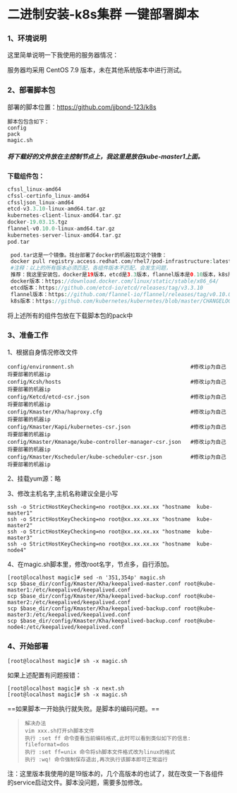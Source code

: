 # 二进制安装-k8s集群 一键部署脚本

### 1、环境说明

这里简单说明一下我使用的服务器情况：

服务器均采用 CentOS 7.9 版本，未在其他系统版本中进行测试。



### 2、部署脚本包

部署的脚本位置：https://github.com/jjbond-123/k8s 

```
脚本包包含如下：
config  
pack 
magic.sh

```

##### 将下载好的文件放在主控制节点上，我这里是放在kube-master1上面。



  **下载组件包：** 

```php
cfssl_linux-amd64
cfssl-certinfo_linux-amd64
cfssljson_linux-amd64
etcd-v3.3.10-linux-amd64.tar.gz     
kubernetes-client-linux-amd64.tar.gz
docker-19.03.15.tgz  
flannel-v0.10.0-linux-amd64.tar.gz  
kubernetes-server-linux-amd64.tar.gz  
pod.tar
    
 pod.tar这是一个镜像。找台部署了docker的机器拉取这个镜像：
 docker pull registry.access.redhat.com/rhel7/pod-infrastructure:latest。将这个镜像打包上传
 #注释：以上的所有版本必须匹配，各组件版本不匹配，会发生问题，
 推荐：我这里安装包，docker是19版本，etcd是3.3版本，flannel版本是0.10版本，k8s版本是1.19版本。
 docker版本：https://download.docker.com/linux/static/stable/x86_64/
 etcd版本：https://github.com/etcd-io/etcd/releases/tag/v3.3.10
 flannel版本：https://github.com/flannel-io/flannel/releases/tag/v0.10.0
 k8s版本：https://github.com/kubernetes/kubernetes/blob/master/CHANGELOG/CHANGELOG-1.19.md
```

将上述所有的组件包放在下载脚本包的pack中



### 3、准备工作

1、根据自身情况修改文件

```
config/environment.sh                                     #修改ip为自己将要部署的机器ip
config/Kcsh/hosts                                         #修改ip为自己将要部署的机器ip
config/Ketcd/etcd-csr.json                                #修改ip为自己将要部署的机器ip
config/Kmaster/Kha/haproxy.cfg                            #修改ip为自己将要部署的机器ip
config/Kmaster/Kapi/kubernetes-csr.json                   #修改ip为自己将要部署的机器ip
config/Kmaster/Kmanage/kube-controller-manager-csr.json   #修改ip为自己将要部署的机器ip
config/Kmaster/Kscheduler/kube-scheduler-csr.json         #修改ip为自己将要部署的机器ip
```

2、挂载yum源：略

3、修改主机名字,主机名称建议全是小写

```
ssh -o StrictHostKeyChecking=no root@xx.xx.xx.xx "hostname  kube-master1"
ssh -o StrictHostKeyChecking=no root@xx.xx.xx.xx "hostname  kube-master2"
ssh -o StrictHostKeyChecking=no root@xx.xx.xx.xx "hostname  kube-master3"
ssh -o StrictHostKeyChecking=no root@xx.xx.xx.xx "hostname  kube-node4"
```



 4、在magic.sh脚本里，修改root名字，节点多，自行添加。

```shell
[root@localhost magic]# sed -n '351,354p' magic.sh
scp $base_dir/config/Kmaster/Kha/keepalived-master.conf root@kube-master1:/etc/keepalived/keepalived.conf
scp $base_dir/config/Kmaster/Kha/keepalived-backup.conf root@kube-master2:/etc/keepalived/keepalived.conf
scp $base_dir/config/Kmaster/Kha/keepalived-backup.conf root@kube-master3:/etc/keepalived/keepalived.conf
scp $base_dir/config/Kmaster/Kha/keepalived-backup.conf root@kube-node4:/etc/keepalived/keepalived.conf
```





### 4、开始部署

```shell
[root@localhost magic]# sh -x magic.sh
```



如果上述配置有问题报错：

```shell
[root@localhost magic]# sh -x next.sh
[root@localhost magic]# sh -x magic.sh
```







==如果脚本一开始执行就失败。是脚本的编码问题。==

> ```
> 解决办法
> vim xxx.sh打开sh脚本文件
> 执行 :set ff 命令查看当前编码格式,此时可以看到类似如下的信息:
> fileformat=dos
> 执行 :set ff=unix 命令将sh脚本文件格式改为linux的格式
> 执行 :wq! 命令强制保存退出,再次执行该脚本即可正常运行
> ```





注：这里版本我使用的是19版本的，几个高版本的也试了，就在改变一下各组件的service启动文件。脚本没问题，需要多加修改。









